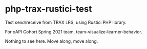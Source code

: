 # php-trax-rustici-test
Test send/receive from TRAX LRS, using Rustici PHP library.

For xAPI Cohort Spring 2021 team, team-visualize-learner-behavior.

Nothing to see here. Move along, move along.
